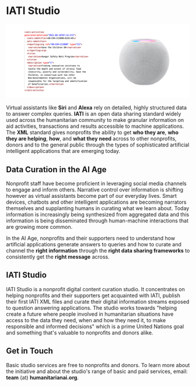 # IATI Studio

![Iamage](https://github.com/Humanitarian-AI/IATIStudio/blob/main/sample_xml_speaker.png)

Virtual assistants like **Siri** and **Alexa** rely on detailed, highly structured data to answer complex queries. **IATI** is an open data sharing standard widely used across the humanitarian community to make granular information on aid activities, transactions and results accessible to machine applications. The **XML** standard gives nonprofits the ability to get **who they are**, **who they are helping**, **how**, and **what they need** across to other nonprofits, donors and to the general public through the types of sophisticated artificial intelligent applications that are emerging today.

## Data Curation in the AI Age

Nonprofit staff have become proficient in leveraging social media channels to engage and inform others. Narrative control over information is shifting however as virtual assistants become part of our everyday lives. Smart devices, chatbots and other intelligent applications are becoming narrators themselves and supplanting humans in curating what we learn about. Today information is increasingly being synthesized from aggregated data and this information is being disseminated through human-machine interactions that are growing more common.

In the AI Age, nonprofits and their supporters need to understand how artificial applications generate answers to queries and how to curate and channel the **right information** through the **right data sharing frameworks** to consistently get the **right message** across.

## IATI Studio

IATI Studio is a nonprofit digital content curation studio. It concentrates on helping nonprofits and their supporters get acquainted with IATI, publish their first IATI XML files and curate their digital information streams exposed to question answering applications. The studio works towards "helping create a future where people involved in humanitarian situations have access to the data they need, when and how they need it, to make responsible and informed decisions" which is a prime United Nations goal and something that's valuable to nonprofits and donors alike.

## Get in Touch

Basic studio services are free to nonprofits and donors. To learn more about the initiative and about the studio's range of basic and paid services, email: **team** (at) **humanitarianai.org**.

